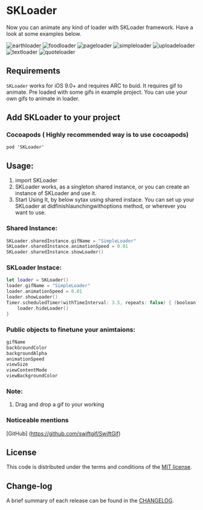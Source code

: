 # SKLoader

Now you can animate any kind of loader with SKLoader framework.
Have a look at some examples below.

![earthloader](https://user-images.githubusercontent.com/40866243/43359582-21dc18c8-92c2-11e8-858e-d440fbddd935.gif)
![foodloader](https://user-images.githubusercontent.com/40866243/43359583-22090f54-92c2-11e8-9b40-a90426e33b7c.gif)
![pageloader](https://user-images.githubusercontent.com/40866243/43359584-22308e76-92c2-11e8-866e-840e6212b4f3.gif)
![simpleloader](https://user-images.githubusercontent.com/40866243/43359586-227ff1a0-92c2-11e8-8279-76bcd4c79d51.gif)
![uploadeloader](https://user-images.githubusercontent.com/40866243/43359587-22a7e19c-92c2-11e8-9c94-4bb21de3ff2c.gif)
![textloader](https://user-images.githubusercontent.com/40866243/43359611-a5174f1e-92c2-11e8-9ecc-34990aa571d9.gif)
![quoteloader](https://user-images.githubusercontent.com/40866243/43359585-2258e34e-92c2-11e8-948a-66d48f456fb7.gif)

## Requirements

`SKLoader` works for iOS 9.0+ and requires ARC to buid.
It requires gif to animate. Pre loaded with some gifs in example project. You can use your own gifs to animate in loader.

## Add SKLoader to your project

### Cocoapods ( Highly recommended way is to use cocoapods)
`pod 'SKLoader'`

## Usage:

1. import SKLoader
2. SKLoader works, as a singleton shared instance, or you can create an instance of SKLoader and use it.
3. Start Using It, by below sytax using shared instace. You can set up your SKLoader at didfinishlaunchingwithoptions method, or wherever you want to use. 

### Shared Instance:

```swift
SKLoader.sharedInstance.gifName = "SimpleLoader"
SKLoader.sharedInstance.animationSpeed = 0.01
SKLoader.sharedInstance.showLoader()
```
### SKLoader Instace:

```swift
let loader = SKLoader()
loader.gifName = "SimpleLoader"
loader.animationSpeed = 0.01
loader.showLoader()
Timer.scheduledTimer(withTimeInterval: 3.5, repeats: false) { (boolean) in
    loader.hideLoader()
}
```
### Public objects to finetune your animtaions:
```swift
gifName
backGroundColor
backgroundAlpha
animationSpeed
viewSize
viewContentMode
viewBackgroundColor
```
### Note:
1. Drag and drop a gif to your working 

### Noticeable mentions

[GitHub] (https://github.com/swiftgif/SwiftGif)

## License

This code is distributed under the terms and conditions of the [MIT license](LICENSE).

## Change-log

A brief summary of each release can be found in the [CHANGELOG](CHANGELOG.md). 
